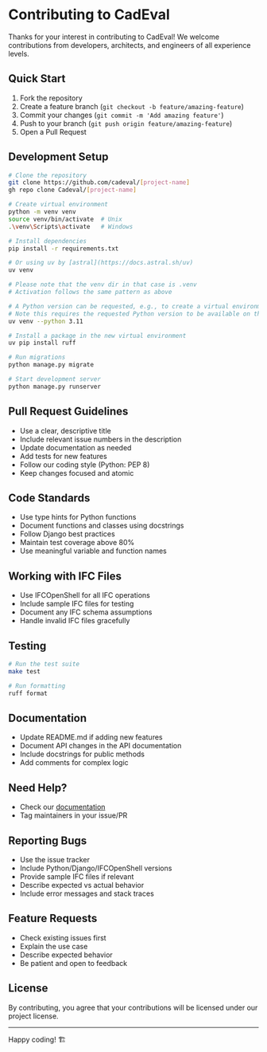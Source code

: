 # Contributing to CadEval

Thanks for your interest in contributing to CadEval! We welcome contributions from developers, architects, and engineers of all experience levels.

## Quick Start

1. Fork the repository
2. Create a feature branch (`git checkout -b feature/amazing-feature`)
3. Commit your changes (`git commit -m 'Add amazing feature'`)
4. Push to your branch (`git push origin feature/amazing-feature`)
5. Open a Pull Request

## Development Setup

```bash
# Clone the repository
git clone https://github.com/cadeval/[project-name]
gh repo clone Cadeval/[project-name]

# Create virtual environment
python -m venv venv
source venv/bin/activate  # Unix
.\venv\Scripts\activate   # Windows

# Install dependencies
pip install -r requirements.txt

# Or using uv by [astral](https://docs.astral.sh/uv)
uv venv

# Please note that the venv dir in that case is .venv
# Activation follows the same pattern as above

# A Python version can be requested, e.g., to create a virtual environment with Python 3.11:
# Note this requires the requested Python version to be available on the system. However, if unavailable, uv will download Python for you. See the Python version documentation for more details.
uv venv --python 3.11

# Install a package in the new virtual environment
uv pip install ruff

# Run migrations
python manage.py migrate

# Start development server
python manage.py runserver
```

## Pull Request Guidelines

- Use a clear, descriptive title
- Include relevant issue numbers in the description
- Update documentation as needed
- Add tests for new features
- Follow our coding style (Python: PEP 8)
- Keep changes focused and atomic

## Code Standards

- Use type hints for Python functions
- Document functions and classes using docstrings
- Follow Django best practices
- Maintain test coverage above 80%
- Use meaningful variable and function names

## Working with IFC Files

- Use IFCOpenShell for all IFC operations
- Include sample IFC files for testing
- Document any IFC schema assumptions
- Handle invalid IFC files gracefully

## Testing

```bash
# Run the test suite
make test

# Run formatting
ruff format
```

## Documentation

- Update README.md if adding new features
- Document API changes in the API documentation
- Include docstrings for public methods
- Add comments for complex logic

## Need Help?

- Check our [documentation](https://docs.cadeval.org)
- Tag maintainers in your issue/PR

## Reporting Bugs

- Use the issue tracker
- Include Python/Django/IFCOpenShell versions
- Provide sample IFC files if relevant
- Describe expected vs actual behavior
- Include error messages and stack traces

## Feature Requests

- Check existing issues first
- Explain the use case
- Describe expected behavior
- Be patient and open to feedback

## License

By contributing, you agree that your contributions will be licensed under our project license.

---

Happy coding! 🏗️
